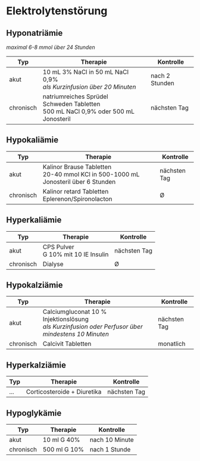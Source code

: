 # Elektrolytenstörung

## Hyponatriämie

_maximal 6-8 mmol über 24 Stunden_

| Typ | Therapie | Kontrolle |
| --- | --- | --- |
| akut | 10 mL 3% NaCl in 50 mL NaCl 0,9%<br>_als Kurzinfusion über 20 Minuten_ | nach 2 Stunden |
| chronisch | natriumreiches Sprüdel<br>Schweden Tabletten<br>500 mL NaCl 0,9% oder 500 mL Jonosteril | nächsten Tag |

## Hypokaliämie

| Typ | Therapie | Kontrolle |
| --- | --- | --- |
| akut | Kalinor Brause Tabletten<br>20-40 mmol KCl in 500-1000 mL Jonosteril über 6 Stunden | nächsten Tag |
| chronisch | Kalinor retard Tabletten<br>Eplerenon/Spironolacton | Ø |

## Hyperkaliämie

| Typ | Therapie | Kontrolle |
| --- | --- | --- |
| akut | CPS Pulver<br>G 10% mit 10 IE Insulin | nächsten Tag |
| chronisch | Dialyse | Ø |

## Hypokalziämie

| Typ | Therapie | Kontrolle |
| --- | --- | --- |
| akut | Calciumgluconat 10 % Injektionslösung<br>_als Kurzinfusion oder Perfusor über mindestens 10 Minuten_ | nächsten Tag |
| chronisch | Calcivit Tabletten | monatlich |

## Hyperkalziämie

| Typ | Therapie | Kontrolle |
| --- | --- | --- |
| ... | Corticosteroide + Diuretika | nächsten Tag |

## Hypoglykämie

| Typ | Therapie | Kontrolle |
| --- | --- | --- |
| akut | 10 ml G 40% | nach 10 Minute |
| chronisch | 500 ml G 10% | nach 1 Stunde |